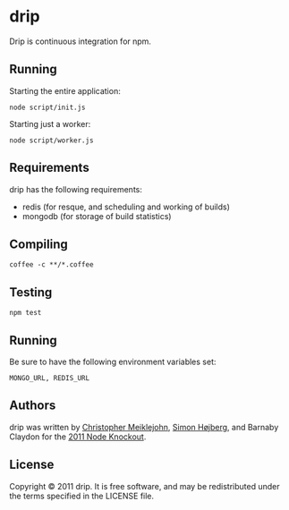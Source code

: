 # drip

Drip is continuous integration for npm.

## Running

Starting the entire application:

    node script/init.js

Starting just a worker:

    node script/worker.js

## Requirements

drip has the following requirements:

* redis (for resque, and scheduling and working of builds)
* mongodb (for storage of build statistics)

## Compiling

    coffee -c **/*.coffee

## Testing

    npm test

## Running

Be sure to have the following environment variables set:

    MONGO_URL, REDIS_URL

## Authors

drip was written by [Christopher Meiklejohn](mailto:christopher.meiklejohn@gmail.com), [Simon Højberg](http://twitter.com/shojberg), and Barnaby Claydon for the [2011 Node Knockout](http://nodeknockout.com).

## License

Copyright © 2011 drip.  It is free software, and may be redistributed under the terms specified in the LICENSE file.
